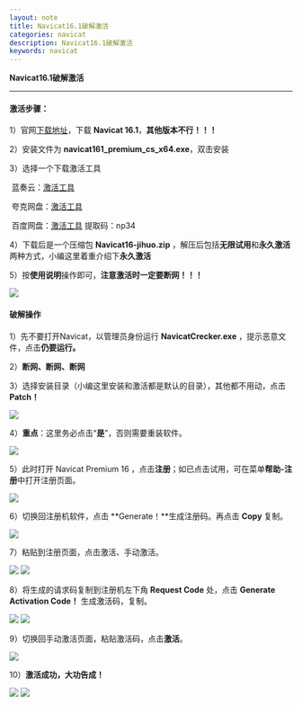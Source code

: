 ```yaml
---
layout: note
title: Navicat16.1破解激活
categories: navicat
description: Navicat16.1破解激活
keywords: navicat
---
```




**Navicat16.1破解激活**

------



#### 激活步骤：

1）官网[下载地址](https://download.navicat.com.cn/download/navicat161_premium_cs_x64.exe)，下载 **Navicat 16.1**，**其他版本不行！！！**

2）安装文件为 **navicat161_premium_cs_x64.exe**，双击安装

3）选择一个下载激活工具

​	蓝奏云：[激活工具](https://wwl.lanzoue.com/ixOUQ1ykvwnc)

​	夸克网盘：[激活工具](https://pan.quark.cn/s/5119162db6a2#/list/share)	

​	百度网盘：[激活工具](https://pan.baidu.com/s/1HO88UeMLep7PJo8r1WDlHA) 提取码：np34 

4）下载后是一个压缩包 **Navicat16-jihuo.zip** ，解压后包括**无限试用**和**永久激活**两种方式，小编这里着重介绍下**永久激活**

5）按**使用说明**操作即可，**注意激活时一定要断网！！！**

<img src="/images/notes/navicat/navicat_active_step1.webp" />



#### 破解操作

1）先不要打开Navicat，以管理员身份运行 **NavicatCrecker.exe** ，提示恶意文件，点击**仍要运行。**

2）**断网、断网、断网**

3）选择安装目录（小编这里安装和激活都是默认的目录），其他都不用动，点击**Patch！**

<img src="/images/notes/navicat/navicat_active_step2.webp" />

4）**重点**：这里务必点击“**是**”，否则需要重装软件。

<img src="/images/notes/navicat/navicat_active_step3.webp" />

5）此时打开 Navicat Premium 16 ，点击**注册**；如已点击试用，可在菜单**帮助-注册**中打开注册页面。

<img src="/images/notes/navicat/navicat_active_step4.webp" />

6）切换回注册机软件，点击 **Generate！**生成注册码。再点击 **Copy** 复制。

<img src="/images/notes/navicat/navicat_active_step5.webp" />

7）粘贴到注册页面，点击激活、手动激活。

<img src="/images/notes/navicat/navicat_active_step6.webp" />

<img src="/images/notes/navicat/navicat_active_step7.webp" />

8）将生成的请求码复制到注册机左下角 **Request Code** 处，点击 **Generate Activation Code！** 生成激活码，复制。

<img src="/images/notes/navicat/navicat_active_step9.webp" />

<img src="/images/notes/navicat/navicat_active_step10.webp" />

9）切换回手动激活页面，粘贴激活码，点击**激活**。

<img src="/images/notes/navicat/navicat_active_step11.webp" />

10）**激活成功，大功告成！**

<img src="/images/notes/navicat/navicat_active_step12.webp" />

<img src="/images/notes/navicat/navicat_active_step13.webp" />
